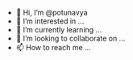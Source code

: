 - 👋 Hi, I’m @potunavya
- 👀 I’m interested in ...
- 🌱 I’m currently learning ...
- 💞️ I’m looking to collaborate on ...
- 📫 How to reach me ...

<!---
potunavya/potunavya is a ✨ special ✨ repository because its `README.md` (this file) appears on your GitHub profile.
You can click the Preview link to take a look at your changes.
--->

